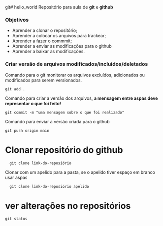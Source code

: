 git# hello_world
Repositório para aula de **git** e **github**

### Objetivos

* Aprender a clonar o repositório;
* Aprender a colocar os arquivos para trackear;
* Aprender a fazer o commmit;
* Aprender a enviar as modificações para o github
* Aprender a baixar as modificações.

### Criar versão de arquivos modificados/incluidos/deletados

Comando para o git monitorar os arquivos excluídos, adicionados ou modificados para serem versionados.

```git 
git add .
```

Comando para criar a versão dos arquivos, **a mensagem entre aspas deve representar o que foi feito!**

```git 
git commit -m "uma mensagem sobre o que foi realizado"
```

Comando para enviar a versão criada para o github
```git 
git push origin main
```

# Clonar repositório do github

```git 
  git clone link-do-reposiório
```

Clonar com um apelido para a pasta, se o apelido tiver espaço em branco usar aspas
```git 
  git clone link-do-reposiório apelido 
```

# ver alterações no repositórios
``` git 
git status
```